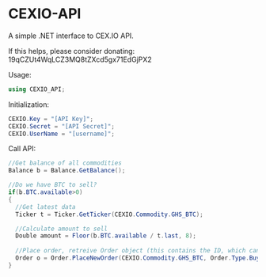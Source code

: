 CEXIO-API
=========

A simple .NET interface to CEX.IO API.

If this helps, please consider donating:
19qCZUt4WqLCZ3MQ8tZXcd5gx71EdGjPX2

Usage:

```csharp
using CEXIO_API;
```

Initialization:
```csharp
CEXIO.Key = "[API Key]";
CEXIO.Secret = "[API Secret]";
CEXIO.UserName = "[username]";
```

Call API:
```csharp
//Get balance of all commodities
Balance b = Balance.GetBalance();

//Do we have BTC to sell?
if(b.BTC.available>0)
{
  //Get latest data
  Ticker t = Ticker.GetTicker(CEXIO.Commodity.GHS_BTC);

  //Calculate amount to sell
  Double amount = Floor(b.BTC.available / t.last, 8);
  
  //Place order, retreive Order object (this contains the ID, which can be used to cancel the order later)
  Order o = Order.PlaceNewOrder(CEXIO.Commodity.GHS_BTC, Order.Type.Buy, amount, t.last);
}
```

